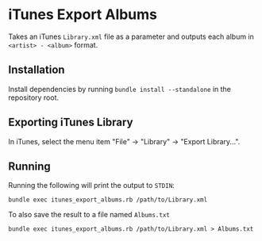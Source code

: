 # iTunes Export Albums

Takes an iTunes `Library.xml` file as a parameter and outputs each album in `<artist> - <album>` format.

## Installation

Install dependencies by running `bundle install --standalone` in the repository root.

## Exporting iTunes Library

In iTunes, select the menu item "File" -> "Library" -> "Export Library...".

## Running

Running the following will print the output to `STDIN`:

	bundle exec itunes_export_albums.rb /path/to/Library.xml

To also save the result to a file named `Albums.txt`

	bundle exec itunes_export_albums.rb /path/to/Library.xml > Albums.txt
